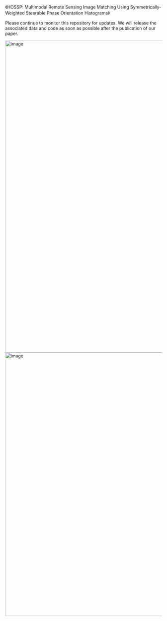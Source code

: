 《HOSSP: Multimodal Remote Sensing Image Matching Using Symmetrically-Weighted Steerable Phase Orientation Histograms》

Please continue to monitor this repository for updates. We will release the associated data and code as soon as possible after the publication of our paper. 

<img width="1182" height="999" alt="image" src="https://github.com/user-attachments/assets/4a269cc7-5dde-4a2d-b9c0-e745c3eabb01" />

<img width="1191" height="844" alt="image" src="https://github.com/user-attachments/assets/49e133d1-d651-41bb-a763-9537e473288d" />

